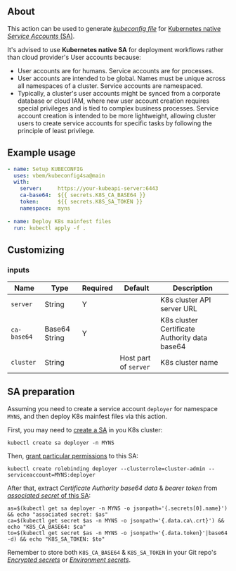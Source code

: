 ## About

This action can be used to generate [*kubeconfig file*](https://kubernetes.io/docs/concepts/configuration/organize-cluster-access-kubeconfig/) for [Kubernetes native *Service Accounts* (SA)](https://kubernetes.io/docs/reference/access-authn-authz/service-accounts-admin/).

It's advised to use **Kubernetes native SA** for deployment workflows rather than cloud provider's User accounts because:
- User accounts are for humans. Service accounts are for processes.
- User accounts are intended to be global. Names must be unique across all namespaces of a cluster. Service accounts are namespaced.
- Typically, a cluster's user accounts might be synced from a corporate database or cloud IAM, where new user account creation requires special privileges and is tied to complex business processes. Service account creation is intended to be more lightweight, allowing cluster users to create service accounts for specific tasks by following the principle of least privilege.

## Example usage

```yaml
- name: Setup KUBECONFIG
  uses: vbem/kubeconfig4sa@main
  with:
    server:     https://your-kubeapi-server:6443
    ca-base64:  ${{ secrets.K8S_CA_BASE64 }}
    token:      ${{ secrets.K8S_SA_TOKEN }}
    namespace:  myns
    
- name: Deploy K8s mainfest files
  run: kubectl apply -f .
```

## Customizing

### inputs


Name | Type | Required | Default | Description
--- | --- | --- | --- | ---
`server` | String | Y |  | K8s cluster API server URL
`ca-base64` | Base64 String | Y |  | K8s cluster Certificate Authority data base64
`cluster` | String |  | Host part of `server` | K8s cluster name



## SA preparation

Assuming you need to create a service account `deployer` for namespace `MYNS`, and then deploy K8s mainfest files via this action.

First, you may need to [create a SA](https://kubernetes.io/docs/reference/access-authn-authz/authentication/#service-account-tokens) in you K8s cluster:
```shell
kubectl create sa deployer -n MYNS
```

Then, [grant particular permissions](https://kubernetes.io/docs/reference/access-authn-authz/rbac/#service-account-permissions) to this SA:
```shell
kubectl create rolebinding deployer --clusterrole=cluster-admin --serviceaccount=MYNS:deployer
```

After that, extract *Certificate Authority base64 data* & *bearer token* from [*associated secret* of this SA](https://kubernetes.io/docs/reference/access-authn-authz/authentication/#service-account-tokens):
```shell
as=$(kubectl get sa deployer -n MYNS -o jsonpath='{.secrets[0].name}') && echo "associated secret: $as"
ca=$(kubectl get secret $as -n MYNS -o jsonpath='{.data.ca\.crt}') && echo "K8S_CA_BASE64: $ca"
to=$(kubectl get secret $as -n MYNS -o jsonpath='{.data.token}'|base64 -d) && echo "K8S_SA_TOKEN: $to"
```

Remember to store both `K8S_CA_BASE64` & `K8S_SA_TOKEN` in your Git repo's [*Encrypted secrets*](https://docs.github.com/en/actions/security-guides/encrypted-secrets) or [*Environment secrets*](https://docs.github.com/en/actions/deployment/targeting-different-environments/using-environments-for-deployment#environment-secrets).
